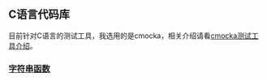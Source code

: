 ## C语言代码库

目前针对C语言的测试工具，我选用的是cmocka，相关介绍请看[cmocka测试工具介绍](cmocka测试工具介绍.md)。

### [字符串函数](string/字符串函数库.md)
